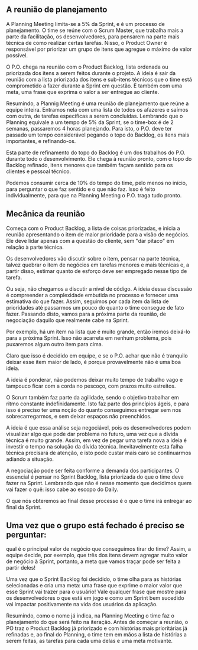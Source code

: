 ## A reunião de planejamento

A Planning Meeting limita-se a 5% da Sprint, e é um processo de planejamento. O time se reúne com o Scrum Master, que trabalha mais a parte da facilitação, os desenvolvedores, para pensarem na parte mais técnica de como realizar certas tarefas. Nisso, o Product Owner é responsável por priorizar um grupo de itens que agregue o máximo de valor possível.

O P.O. chega na reunião com o Product Backlog, lista ordenada ou priorizada dos itens a serem feitos durante o projeto. A ideia é sair da reunião com a lista priorizada dos itens e sub-itens técnicos que o time está comprometido a fazer durante a Sprint em questão. E também com uma meta, uma frase que exprima o valor a ser entregue ao cliente.

Resumindo, a Plannig Meeting é uma reunião de planejamento que reúne a equipe inteira. Entramos nela com uma lista de todos os afazeres e saímos com outra, de tarefas específicas a serem concluídas. Lembrando que o Planning equivale a um tempo de 5% da Sprint, se o time-box é de 2 semanas, passaremos 4 horas planejando. Para isto, o P.O. deve ter passado um tempo considerável pegando o topo do Backlog, os itens mais importantes, e refinando-os.

Esta parte de refinamento do topo do Backlog é um dos trabalhos do P.O. durante todo o desenvolvimento. Ele chega à reunião pronto, com o topo do Backlog refinado, itens menores que também façam sentido para os clientes e pessoal técnico.

Podemos consumir cerca de 10% do tempo do time, pelo menos no início, para perguntar o que faz sentido e o que não faz. Isso é feito individualmente, para que na Planning Meeting o P.O. traga tudo pronto.

## Mecânica da reunião

Começa com o Product Backlog, a lista de coisas priorizadas, e inicia a reunião apresentando o item de maior prioridade para a visão de negócios. Ele deve lidar apenas com a questão do cliente, sem "dar pitaco" em relação à parte técnica.

Os desenvolvedores vão discutir sobre o item, pensar na parte técnica, talvez quebrar o item de negócios em tarefas menores e mais técnicas e, a partir disso, estimar quanto de esforço deve ser empregado nesse tipo de tarefa.

Ou seja, não chegamos a discutir a nível de código. A ideia dessa discussão é compreender a complexidade embutida no processo e fornecer uma estimativa do que fazer. Assim, seguimos por cada item da lista de prioridades até passarmos um pouco do quanto o time consegue de fato fazer. Passando disto, vamos para a próxima parte da reunião, de negociação daquilo que realmente cabe na Sprint.

Por exemplo, há um item na lista que é muito grande, então iremos deixá-lo para a próxima Sprint. Isso não acarreta em nenhum problema, pois puxaremos algum outro item para cima.

Claro que isso é decidido em equipe, e se o P.O. achar que não é tranquilo deixar esse item maior de lado, é porque provavelmente não é uma boa ideia.

A ideia é ponderar, não podemos deixar muito tempo de trabalho vago e tampouco ficar com a corda no pescoço, com prazos muito estreitos.

O Scrum também faz parte da agilidade, sendo o objetivo trabalhar em ritmo constante indefinidamente. Isto faz parte dos princípios ágeis, e para isso é preciso ter uma noção do quanto conseguimos entregar sem nos sobrecarregarmos, e sem deixar espaços não preenchidos.

A ideia é que essa análise seja negociável, pois os desenvolvedores podem visualizar algo que pode dar problema no futuro, uma vez que a dívida técnica é muito grande. Assim, em vez de pegar uma tarefa nova a ideia é investir o tempo na solução da dívida técnica. Inevitavelmente esta falha técnica precisará de atenção, e isto pode custar mais caro se continuarmos adiando a situação.

A negociação pode ser feita conforme a demanda dos participantes. O essencial é pensar no Sprint Backlog, lista priorizada do que o time deve fazer na Sprint. Lembrando que não é nesse momento que decidimos quem vai fazer o quê: isso cabe ao escopo do Daily.

O que nós obteremos ao final desse processo é o que o time irá entregar ao final da Sprint.

## Uma vez que o grupo está fechado é preciso se perguntar: 

qual é o principal valor de negócio que conseguimos tirar do time? Assim, a equipe decide, por exemplo, que três dos itens devem agregar muito valor de negócio à Sprint, portanto, a meta que vamos traçar pode ser feita a partir deles!

Uma vez que o Sprint Backlog foi decidido, o time olha para as histórias selecionadas e cria uma meta: uma frase que exprime o maior valor que esse Sprint vai trazer para o usuário! Vale qualquer frase que mostre para os desenvolvedores o que está em jogo e como um Sprint bem sucedido vai impactar positivamente na vida dos usuários da aplicação.

Resumindo, como o nome já indica, na Planning Meeting o time faz o planejamento do que será feito na iteração. Antes de começar a reunião, o PO traz o Product Backlog já priorizado e com histórias mais prioritárias já refinadas e, ao final do Planning, o time tem em mãos a lista de histórias a serem feitas, as tarefas para cada uma delas e uma meta motivante.



